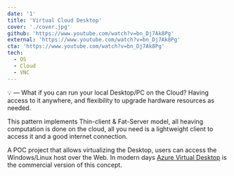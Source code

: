 ```yaml
---
date: '1'
title: 'Virtual Cloud Desktop'
cover: './cover.jpg'
github: 'https://www.youtube.com/watch?v=bn_Dj7Ak8Pg'
external: 'https://www.youtube.com/watch?v=bn_Dj7Ak8Pg'
cta: 'https://www.youtube.com/watch?v=bn_Dj7Ak8Pg'
tech:
  - OS
  - Cloud
  - VNC
---
```


💡 — What if you can run your local Desktop/PC on the Cloud? Having access to it anywhere, and flexibility to upgrade hardware resources as needed.

This pattern implements Thin-client & Fat-Server model, all heaving computation is done on the cloud, all you need is a lightweight client to access it and a good internet connection.

A POC project that allows virtualizing the Desktop, users can access the Windows/Linux host over the Web. In modern days [Azure Virtual Desktop](https://azure.microsoft.com/en-us/services/virtual-desktop/) is the commercial version of this concept.
